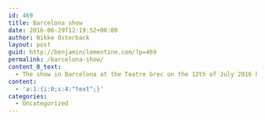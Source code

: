 ```yaml
---
id: 469
title: Barcelona show
date: 2016-06-29T12:19:52+00:00
author: Nikke Osterback
layout: post
guid: http://benjaminclementine.com/?p=469
permalink: /barcelona-show/
content_0_text:
  - The show in Barcelona at the Teatre Grec on the 12th of July 2016 has been moved to a new date. More news to come next week.
content:
  - 'a:1:{i:0;s:4:"text";}'
categories:
  - Uncategorized
---
```


